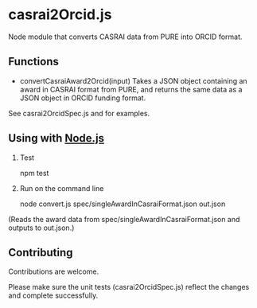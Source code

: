casrai2Orcid.js
=================

Node module that converts CASRAI data from PURE into ORCID format.

## Functions

* convertCasraiAward2Orcid(input) Takes a JSON object containing an award in CASRAI format from PURE, and returns the same data as a JSON object in ORCID funding format.

See casrai2OrcidSpec.js and for examples.

## Using with [Node.js](http://nodejs.org/)
1. Test
    
    npm test

2. Run on the command line

    node convert.js spec/singleAwardInCasraiFormat.json out.json
    
(Reads the award data from spec/singleAwardInCasraiFormat.json and outputs to out.json.)

   
## Contributing

Contributions are welcome.

Please make sure the unit tests (casrai2OrcidSpec.js) reflect the changes and complete successfully. 
